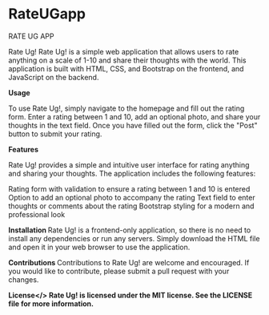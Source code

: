 # RateUGapp
RATE UG APP


Rate Ug!
Rate Ug! is a simple web application that allows users to rate anything on a scale of 1-10 and share their thoughts with the world. This application is built with HTML, CSS, and Bootstrap on the frontend, and JavaScript on the backend.

<b> Usage</b>

To use Rate Ug!, simply navigate to the homepage and fill out the rating form. Enter a rating between 1 and 10, add an optional photo, and share your thoughts in the text field. Once you have filled out the form, click the "Post" button to submit your rating.

<b> Features </b>

Rate Ug! provides a simple and intuitive user interface for rating anything and sharing your thoughts. The application includes the following features:

Rating form with validation to ensure a rating between 1 and 10 is entered
Option to add an optional photo to accompany the rating
Text field to enter thoughts or comments about the rating
Bootstrap styling for a modern and professional look

<b> Installation </b>
Rate Ug! is a frontend-only application, so there is no need to install any dependencies or run any servers. Simply download the HTML file and open it in your web browser to use the application.

<b> Contributions </b>
Contributions to Rate Ug! are welcome and encouraged. If you would like to contribute, please submit a pull request with your changes.

<b>License</>
Rate Ug! is licensed under the MIT license. See the LICENSE file for more information.
